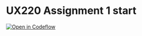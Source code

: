 UX220 Assignment 1 start
===

[![Open in Codeflow](https://developer.stackblitz.com/img/open_in_codeflow.svg)](https:///pr.new/leinadchung8/UX220Assignment-1
)
